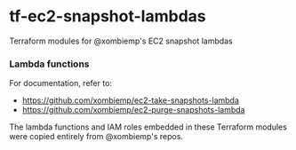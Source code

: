 # tf-ec2-snapshot-lambdas
Terraform modules for @xombiemp's EC2 snapshot lambdas

### Lambda functions

For documentation, refer to:

 * https://github.com/xombiemp/ec2-take-snapshots-lambda
 * https://github.com/xombiemp/ec2-purge-snapshots-lambda

The lambda functions and IAM roles embedded in these Terraform modules were copied entirely from @xombiemp's repos.

